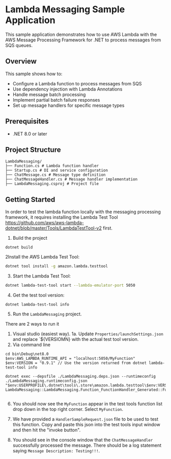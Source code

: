 # Lambda Messaging Sample Application

This sample application demonstrates how to use AWS Lambda with the AWS Message Processing Framework for .NET to process messages from SQS queues.

## Overview

This sample shows how to:
- Configure a Lambda function to process messages from SQS
- Use dependency injection with Lambda Annotations
- Handle message batch processing
- Implement partial batch failure responses
- Set up message handlers for specific message types

## Prerequisites

- .NET 8.0 or later


## Project Structure

```
LambdaMessaging/
├── Function.cs # Lambda function handler
├── Startup.cs # DI and service configuration
├── ChatMessage.cs # Message type definition
├── ChatMessageHandler.cs # Message handler implementation
├── LambdaMessaging.csproj # Project file
```


## Getting Started

In order to test the lambda function locally with the messaging processing framework, it requires installing the Lambda Test Tool https://github.com/aws/aws-lambda-dotnet/blob/master/Tools/LambdaTestTool-v2 first.

1. Build the project

```
dotnet build
```

2Install the AWS Lambda Test Tool:
```bash
dotnet tool install -g amazon.lambda.testtool
```

3. Start the Lambda Test Tool:

```bash
dotnet lambda-test-tool start --lambda-emulator-port 5050
```

4. Get the test tool version:

```
dotnet lambda-test-tool info
```

5. Run the `LambdaMessaging` project.

There are 2 ways to run it
1. Visual studio (easiest way).
    1a. Update `Properties/launchSettings.json` and replace `${VERSIOMN} with the actual test tool version.
2. Via command line

```
cd bin\Debug\net8.0
$env:AWS_LAMBDA_RUNTIME_API = "localhost:5050/MyFunction"
$env:VERSION = "0.9.1" // Use the version returned from dotnet lambda-test-tool info

dotnet exec --depsfile ./LambdaMessaging.deps.json --runtimeconfig ./LambdaMessaging.runtimeconfig.json "$env:USERPROFILE\.dotnet\tools\.store\amazon.lambda.testtool\$env:VERSION\amazon.lambda.testtool\$env:VERSION\content\Amazon.Lambda.RuntimeSupport\net8.0\Amazon.Lambda.RuntimeSupport.dll" LambdaMessaging::LambdaMessaging.Function_FunctionHandler_Generated::FunctionHandler


```

6. You should now see the `MyFunction` appear in the test tools function list drop down in the top right corner. Select `MyFunction`.

7. We have provided a `HandlerSampleRequest.json` file to be used to test this function. Copy and paste this json into the test tools input window and then hit the "invoke button".

8. You should see in the console window that the `ChatMessageHandler` successfully processed the message. There should be a log statement saying `Message Description: Testing!!!`.
